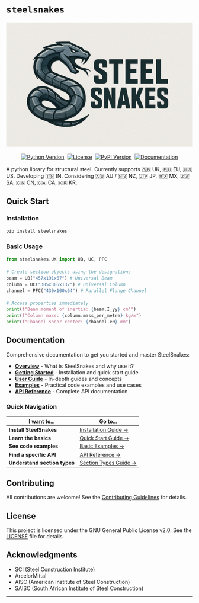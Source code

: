 # `steelsnakes`

![Logo](./logo-4.png)

<div align="center">
  <p>
    <a href="https://python.org"><img src="https://img.shields.io/badge/python-3.11+-blue.svg" alt="Python Version" style="margin: 2px;"/></a> <a href="./LICENSE.md"><img src="https://img.shields.io/badge/license-GPLv2-blue.svg" alt="License" style="margin: 2px;"/></a> <a href="https://pypi.org/project/steelsnakes/"><img src="https://img.shields.io/pypi/v/steelsnakes.svg" alt="PyPI Version" style="margin: 2px;"/></a> <a href="https://steelsnakes.readthedocs.io/"><img src="https://img.shields.io/badge/docs-mkdocs-blue.svg" alt="Documentation" style="margin: 2px;"/></a>
    <!-- <a href="#"><img src="https://img.shields.io/github/actions/workflow/status/steelsnakes/steelsnakes/ci.yml?branch=main" alt="Build Status" style="margin: 2px;</a> -->
  </p>
</div>

A python library for structural steel.
Currently supports 🇬🇧 UK, 🇪🇺 EU, 🇺🇸 US.
Developing 🇮🇳 IN.
Considering 🇦🇺 AU / 🇳🇿 NZ, 🇯🇵 JP, 🇲🇽 MX, 🇿🇦 SA, 🇨🇳 CN, 🇨🇦 CA, 🇰🇷 KR.

## Quick Start

### Installation

```bash
pip install steelsnakes
```

### Basic Usage

```python
from steelsnakes.UK import UB, UC, PFC

# Create section objects using the designations
beam = UB("457x191x67") # Universal Beam
column = UC("305x305x137") # Universal Column
channel = PFC("430x100x64") # Parallel Flange Channel

# Access properties immediately
print(f"Beam moment of inertia: {beam.I_yy} cm⁴")
print(f"Column mass: {column.mass_per_metre} kg/m")
print(f"Channel shear center: {channel.e0} mm")
```

## Documentation

Comprehensive documentation to get you started and master SteelSnakes:

- **[Overview](01-overview/what-is-steelsnakes.md)** - What is SteelSnakes and why use it?
- **[Getting Started](02-getting-started/installation.md)** - Installation and quick start guide
- **[User Guide](03-user-guide/sections.md)** - In-depth guides and concepts
- **[Examples](04-examples/basic.md)** - Practical code examples and use cases
- **[API Reference](05-api-reference/index.md)** - Complete API documentation

### Quick Navigation

| I want to... | Go to... |
|---------------|----------|
| **Install SteelSnakes** | [Installation Guide →](02-getting-started/installation.md) |
| **Learn the basics** | [Quick Start Guide →](02-getting-started/quickstart.md) |
| **See code examples** | [Basic Examples →](04-examples/basic.md) |
| **Find a specific API** | [API Reference →](05-api-reference/index.md) |
| **Understand section types** | [Section Types Guide →](03-user-guide/sections.md) |

## Contributing

All contributions are welcome! See the [Contributing Guidelines](https://steelsnakes.readthedocs.io/en/latest/contributing/) for details.

## License

This project is licensed under the GNU General Public License v2.0. See the [LICENSE](https://github.com/waynemaranga/steelsnakes/blob/main/LICENSE.md) file for details.

## Acknowledgments

- SCI (Steel Construction Institute)
- ArcelorMittal
- AISC (American Institute of Steel Construction)
- SAISC (South African Institute of Steel Construction)

---
